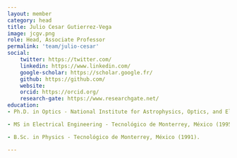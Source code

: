 ```yaml
---
layout: member
category: head 
title: Julio Cesar Gutierrez-Vega
image: jcgv.png
role: Head, Associate Professor
permalink: 'team/julio-cesar'
social:
    twitter: https://twitter.com/
    linkedin: https://www.linkedin.com/
    google-scholar: https://scholar.google.fr/
    github: https://github.com/
    website:
    orcid: https://orcid.org/
    research-gate: https://www.researchgate.net/
education:
- Ph.D. in Optics - National Institute for Astrophysics, Optics, and Electronics (INAOE) México, (2000).

- MS in Electrical Engineering - Tecnológico de Monterrey, México (1995).

- B.Sc. in Physics - Tecnológico de Monterrey, México (1991). 

---
```


